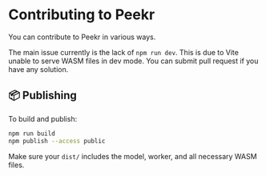 # Contributing to Peekr

You can contribute to Peekr in various ways.

The main issue currently is the lack of `npm run dev`.
This is due to Vite unable to serve WASM files in dev mode.
You can submit pull request if you have any solution.

## 📦 Publishing

To build and publish:

```bash
npm run build
npm publish --access public
```

Make sure your `dist/` includes the model, worker, and all necessary WASM files.
